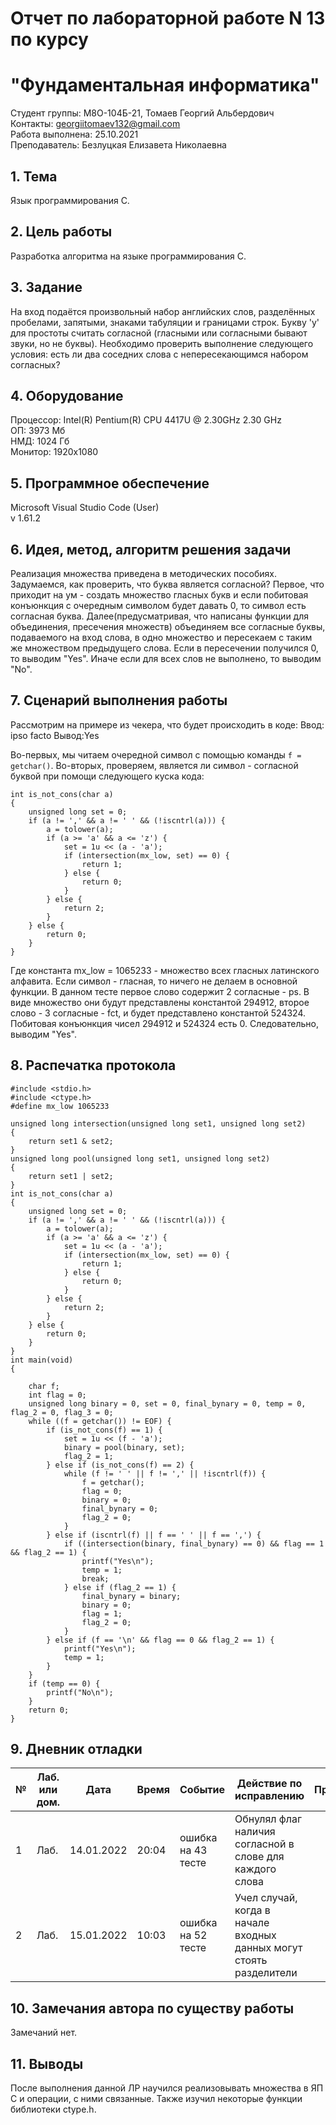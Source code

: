 # Отчет по лабораторной работе N 13 по курсу
# "Фундаментальная информатика"

Студент группы: M8O-104Б-21, Томаев Георгий Альбердович\
Контакты: georgiitomaev132@gmail.com\
Работа выполнена: 25.10.2021\
Преподаватель: Безлуцкая Елизавета Николаевна
## 1. Тема

Язык программирования C.

## 2. Цель работы

Разработка алгоритма на языке программирования C.

## 3. Задание
На вход подаётся произвольный набор английских слов, разделённых пробелами, запятыми, знаками табуляции и границами строк. Букву 'y' для простоты считать согласной (гласными или согласными бывают звуки, но не буквы). Необходимо проверить выполнение следующего условия: есть ли два соседних слова с непересекающимся набором согласных?

## 4. Оборудование

Процессор: Intel(R) Pentium(R) CPU 4417U @ 2.30GHz 2.30 GHz\
ОП: 3973 Мб\
НМД: 1024 Гб\
Монитор: 1920x1080

## 5. Программное обеспечение

Microsoft Visual Studio Code (User)\
v 1.61.2

## 6. Идея, метод, алгоритм решения задачи

Реализация множества приведена в методических пособиях. Задумаемся, как проверить, что буква является согласной? Первое, что приходит на ум - создать множество гласных букв и если побитовая конъюнкция с очередным символом будет давать 0, то символ есть согласная буква. Далее(предусматривая, что написаны функции для объединения, пресечения множеств) объединяем все согласные буквы, подаваемого на вход слова, в одно множество и пересекаем с таким же множеством предыдущего слова. Если в пересечении получился 0, то выводим "Yes". Иначе если для всех слов не выполнено, то выводим "No".

## 7. Сценарий выполнения работы

Рассмотрим на примере из чекера, что будет происходить в коде:
Ввод: ipso facto
Вывод:Yes

Во-первых, мы читаем очередной символ с помощью команды ```f = getchar()```. Во-вторых, проверяем, является ли символ - согласной буквой при помощи следующего куска кода:
```
int is_not_cons(char a)
{
    unsigned long set = 0;
    if (a != ',' && a != ' ' && (!iscntrl(a))) {
        a = tolower(a);
        if (a >= 'a' && a <= 'z') {
            set = 1u << (a - 'a');
            if (intersection(mx_low, set) == 0) {
                return 1;
            } else {
                return 0;
            }
        } else {
            return 2;
        }
    } else {
        return 0;
    }
}
```
Где константа mx_low = 1065233 - множество всех гласных латинского алфавита. Если символ - гласная, то ничего не делаем в основной функции. В данном тесте первое слово содержит 2 согласные - ps. В виде множество они будут представлены константой 294912, второе слово - 3 согласные - fct, и будет представлено константой 524324. Побитовая конъюнкция чисел 294912 и 524324 есть 0. Следовательно, выводим "Yes".

## 8. Распечатка протокола
```
#include <stdio.h>
#include <ctype.h>
#define mx_low 1065233

unsigned long intersection(unsigned long set1, unsigned long set2)
{
    return set1 & set2;
}
unsigned long pool(unsigned long set1, unsigned long set2)
{
    return set1 | set2;
}
int is_not_cons(char a)
{
    unsigned long set = 0;
    if (a != ',' && a != ' ' && (!iscntrl(a))) {
        a = tolower(a);
        if (a >= 'a' && a <= 'z') {
            set = 1u << (a - 'a');
            if (intersection(mx_low, set) == 0) {
                return 1;
            } else {
                return 0;
            }
        } else {
            return 2;
        }
    } else {
        return 0;
    }
}
int main(void)
{

    char f;
    int flag = 0;
    unsigned long binary = 0, set = 0, final_bynary = 0, temp = 0, flag_2 = 0, flag_3 = 0;
    while ((f = getchar()) != EOF) {
        if (is_not_cons(f) == 1) {
            set = 1u << (f - 'a');
            binary = pool(binary, set);
            flag_2 = 1;
        } else if (is_not_cons(f) == 2) {
            while (f != ' ' || f != ',' || !iscntrl(f)) {
                f = getchar();
                flag = 0;
                binary = 0;
                final_bynary = 0;
                flag_2 = 0;
            }
        } else if (iscntrl(f) || f == ' ' || f == ',') {
            if ((intersection(binary, final_bynary) == 0) && flag == 1 && flag_2 == 1) {
                printf("Yes\n");
                temp = 1;
                break;
            } else if (flag_2 == 1) {
                final_bynary = binary;
                binary = 0;
                flag = 1;
                flag_2 = 0;
            }
        } else if (f == '\n' && flag == 0 && flag_2 == 1) {
            printf("Yes\n");
            temp = 1;
        }
    }
    if (temp == 0) {
        printf("No\n");
    }
    return 0;
}
```

## 9. Дневник отладки


| № | Лаб. или дом. | Дата       | Время     | Событие                  | Действие по исправлению | Примечание  |
|---|---------------|------------|-----------|--------------------------|-------------------------|-------------|
| 1 | Лаб.          | 14.01.2022 | 20:04     | ошибка на 43 тесте       | Обнулял флаг наличия согласной в слове для каждого слова | |
| 2 | Лаб.          | 15.01.2022 | 10:03     | ошибка на 52 тесте       | Учел случай, когда в начале входных данных могут стоять разделители | |

## 10. Замечания автора по существу работы

Замечаний нет.

## 11. Выводы
После выполнения данной ЛР научился реализовывать множества в ЯП C и операции, с ними связанные. Также изучил некоторые функции библиотеки ctype.h.

